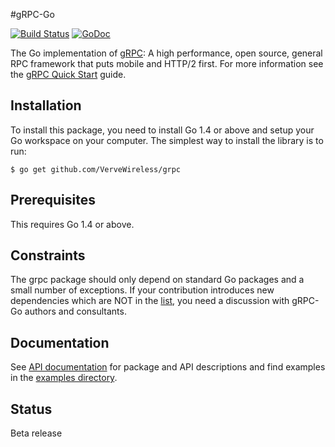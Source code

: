 #gRPC-Go

[![Build Status](https://travis-ci.org/grpc/grpc-go.svg)](https://travis-ci.org/grpc/grpc-go) [![GoDoc](https://godoc.org/github.com/VerveWireless/grpc?status.svg)](https://godoc.org/github.com/VerveWireless/grpc)

The Go implementation of [gRPC](http://www.grpc.io/): A high performance, open source, general RPC framework that puts mobile and HTTP/2 first. For more information see the [gRPC Quick Start](http://www.grpc.io/docs/) guide.

Installation
------------

To install this package, you need to install Go 1.4 or above and setup your Go workspace on your computer. The simplest way to install the library is to run:

```
$ go get github.com/VerveWireless/grpc
```

Prerequisites
-------------

This requires Go 1.4 or above.

Constraints
-----------
The grpc package should only depend on standard Go packages and a small number of exceptions. If your contribution introduces new dependencies which are NOT in the [list](http://godoc.org/github.com/VerveWireless/grpc?imports), you need a discussion with gRPC-Go authors and consultants.

Documentation
-------------
See [API documentation](https://godoc.org/github.com/VerveWireless/grpc) for package and API descriptions and find examples in the [examples directory](examples/).

Status
------
Beta release

